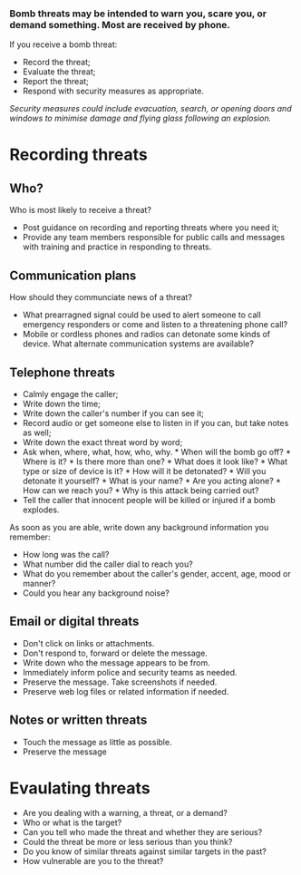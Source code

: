 [Title]: # (Bomb threats)
[Order]: # (3)

### Bomb threats may be intended to warn you, scare you, or demand something. Most are received by phone. 

If you receive a bomb threat: 

* Record the threat;
* Evaluate the threat;
* Report the threat; 
* Respond with security measures as appropriate.

*Security measures could include evacuation, search, or opening doors and windows to minimise damage and flying glass following an explosion.*

# Recording threats

## Who? 

Who is most likely to receive a threat? 
 
* Post guidance on recording and reporting threats where you need it;
* Provide any team members responsible for public calls and messages with training and practice in responding to threats. 

## Communication plans

How should they communciate news of a threat?  

* What prearragned signal could be used to alert someone to call emergency responders or come and listen to a threatening phone call?
* Mobile or cordless phones and radios can detonate some kinds of device. What alternate communication systems are available? 

## Telephone threats

* Calmly engage the caller;
* Write down the time; 
* Write down the caller's number if you can see it;
* Record audio or get someone else to listen in if you can, but take notes as well;
* Write down the exact threat word by word; 
* Ask when, where, what, how, who, why. 
		* When will the bomb go off? 
		* Where is it? 
		* Is there more than one? 
		* What does it look like? 
		* What type or size of device is it? 
		* How will it be detonated? 
		* Will you detonate it yourself? 
		* What is your name? 
		* Are you acting alone? 
		* How can we reach you? 
		* Why is this attack being carried out? 
* Tell the caller that innocent people will be killed or injured if a bomb explodes.  

As soon as you are able, write down any background information you remember: 

* How long was the call?
* What number did the caller dial to reach you?  
* What do you remember about the caller's gender, accent, age, mood or manner? 
* Could you hear any background noise? 

## Email or digital threats 

* Don't click on links or attachments. 
* Don't respond to, forward or delete the message.  
* Write down who the message appears to be from. 
* Immediately inform police and security teams as needed. 
* Preserve the message. Take screenshots if needed. 
* Preserve web log files or related information if needed. 

## Notes or written threats 

* Touch the message as little as possible.
* Preserve the message

# Evaulating threats

* Are you dealing with a warning, a threat, or a demand? 
* Who or what is the target? 
* Can you tell who made the threat and whether they are serious? 
* Could the threat be more or less serious than you think?  
* Do you know of similar threats against similar targets in the past? 
* How vulnerable are you to the threat? 

